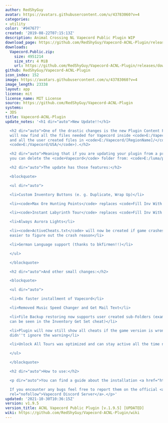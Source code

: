 ```yaml
---
author: RedShyGuy
avatar: https://avatars.githubusercontent.com/u/43783060?v=4
categories:
- utility
color: '#947677'
created: '2019-08-22T07:15:13Z'
description: Animal Crossing NL Vapecord Public Plugin WIP
download_page: https://github.com/RedShyGuy/Vapecord-ACNL-Plugin/releases
downloads:
  Vapecord.Public.zip:
    size: 4951214
    size_str: 4 MiB
    url: https://github.com/RedShyGuy/Vapecord-ACNL-Plugin/releases/download/v1.9.5/Vapecord.Public.zip
github: RedShyGuy/Vapecord-ACNL-Plugin
icon_index: 152
image: https://avatars.githubusercontent.com/u/43783060?v=4
image_length: 23338
layout: app
license: mit
license_name: MIT License
source: https://github.com/RedShyGuy/Vapecord-ACNL-Plugin
systems:
- 3DS
title: Vapecord-ACNL-Plugin
update_notes: '<h1 dir="auto">New Update!!</h1>

  <h2 dir="auto">One of the drastic changes is the new Plugin Content Folder, you
  will now find all the files needed for Vapecord inside <code>E:/Vapecord/Data/</code>
  and all the user created files in <code>E:/Vapecord/[RegionName]/</code> (e. g.
  <code>E:/Vapecord/USA/</code>).</h2>

  <h2 dir="auto">Meaning that if you are updating your plugin from a previous version,
  you can delete the <code>Vapecord</code> folder from: <code>E:/luma/plugins/[TitleID]/Vapecord</code>.</h2>

  <h2 dir="auto">The update has those features:</h2>

  <blockquote>

  <ul dir="auto">

  <li>Custom Inventory Buttons (e. g. Duplicate, Wrap Up)</li>

  <li><code>Max Ore Hunting Points</code> replaces <code>Fill Inv With Bonus Ore</code></li>

  <li><code>Instant Labyrinth Tour</code> replaces <code>Fill Inv With Needed Fruit</code></li>

  <li>Always Aurora Lights</li>

  <li><code>ActiveCheats.txt</code> will now be created if game crashes to make it
  easier to figure out the crash reason</li>

  <li>German Language support (thanks to bkfirmen!!)</li>

  </ul>

  </blockquote>

  <h2 dir="auto">And other small changes:</h2>

  <blockquote>

  <ul dir="auto">

  <li>8x faster installment of Vapecord</li>

  <li>Removed Music Speed Changer and Get Mail Text</li>

  <li>File Backup restoring now supports user created sub-Folders (example of this
  can be seen in the Inventory Get Set cheat)</li>

  <li>Plugin will now still show all cheats if the game version is wrong and the user
  didn''t ignore the warning</li>

  <li>Unlock All Tours was optimized and can stay active all the time now</li>

  </ul>

  </blockquote>

  <h2 dir="auto">How to use:</h2>

  <p dir="auto">You can find a guide about the installation <a href="https://github.com/RedShyGuy/Vapecord-ACNL-Plugin/wiki/How-to-install">here</a>.<br>

  If you encounter any bugs feel free to report them on the official <a href="https://discord.gg/QwqdBpKWf3"
  rel="nofollow">Vapecord Discord Server</a>.</p>'
updated: '2021-10-30T10:36:15Z'
version: v1.9.5
version_title: ACNL Vapecord Public Plugin [v.1.9.5] [UPDATED]
wiki: https://github.com/RedShyGuy/Vapecord-ACNL-Plugin/wiki
---
```

